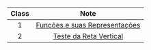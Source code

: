 
| Class | Note |
| :---: | :---: |
| 1  | [Funções e suas Representações](https://marcielbp.github.io/Calculus/funcoes/07-08-19-funcoes-e-suas-representacoes.html)  |
| 2  | [Teste da Reta Vertical](https://marcielbp.github.io/Calculus/12-08-19-teste-da-reta-vertical.html) |
